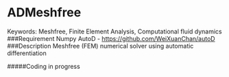 # ADMeshfree
Keywords: Meshfree, Finite Element Analysis, Computational fluid dynamics
###Requirement
Numpy
AutoD - https://github.com/WeiXuanChan/autoD
###Description
Meshfree (FEM) numerical solver using automatic differentiation

#####Coding in progress

